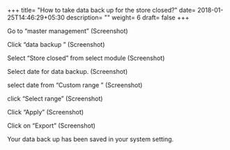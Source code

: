 +++
title= "How to take data back up for the store closed?"
date= 2018-01-25T14:46:29+05:30
description= ""
weight= 6
draft= false
+++



Go to “master management”
(Screenshot)

Click “data backup ”
(Screenshot)

Select “Store closed” from select module
(Screenshot)

Select date for data backup. 
(Screenshot)

select date from “Custom range ”
(Screenshot)

click “Select range”
(Screenshot)

Click “Apply”
(Screenshot)

Click on “Export”
(Screenshot)


Your data back up has been saved in your system setting.

